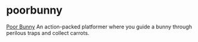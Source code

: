 # poorbunny
[Poor Bunny](https://poor-bunny.org//)
An action-packed platformer where you guide a bunny through perilous traps and collect carrots.
